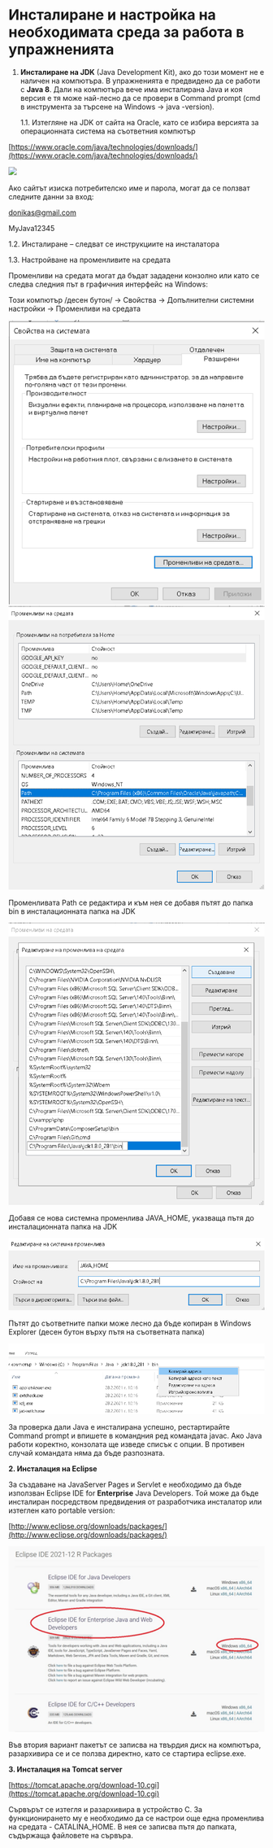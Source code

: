 # Инсталиране и настройка на необходимата среда за работа в упражненията

1.  **Инсталиране на JDK** (Java Development Kit), ако до този момент не e наличен на компютъра. В упражненията е предвидено да се работи с **Java 8**. Дали на компютъра вече има инсталирана Java и коя версия е тя може най-лесно да се провери в Command prompt (cmd в инструмента за търсене на Windows -> java -version).

    1.1. Изтегляне на JDK от сайта на Oracle, като се избира версията за операционната система на съответния компютър

[https://www.oracle.com/java/technologies/downloads/](https://www.oracle.com/java/technologies/downloads/)

![](../../../assets/java\_download.jpg)

Ако сайтът изиска потребителско име и парола, могат да се ползват следните данни за вход:

[donikas@gmail.com](mailto:donikas@gmail.com)

MyJava12345

1.2. Инсталиране – следват се инструкциите на инсталатора

1.3. Настройване на променливите на средата

Променливи на средата могат да бъдат зададени конзолно или като се следва следния път в графичния интерфейс на Windows:

Този компютър /десен бутон/ -> Свойства -> Допълнителни системни настройки -> Променливи на средата

![](<../../../assets/2 (1).png>) ![](../../../assets/3.png)

Променливата Path се редактира и към нея се добавя пътят до папка bin в инсталационната папка на JDK

![](<../../../assets/4 (1).png>)

Добавя се нова системна променлива JAVA\_HOME, указваща пътя до инсталационната папка на JDK

![](<../../../assets/5 (1).png>)

Пътят до съответните папки може лесно да бъде копиран в Windows Explorer (десен бутон върху пътя на съответната папка)

![](../../../assets/6.png)

За проверка дали Java е инсталирана успешно, рестартирайте Command prompt и впишете в командния ред командата javac. Ако Java работи коректно, конзолата ще изведе списък с опции. В противен случай командата няма да бъде разпозната.

**2. Инсталация на Eclipse**

За създаване на JavaServer Pages и Servlet е необходимо да бъде използван Eclipse IDE for **Enterprise** Java Developers. Той може да бъде инсталиран посредством предвидения от разработчика инсталатор или изтеглен като portable version:&#x20;

[http://www.eclipse.org/downloads/packages/](http://www.eclipse.org/downloads/packages/)

![](../../../assets/downloadEclipse.jpg)

Във втория вариант пакетът се записва на твърдия диск на компютъра, разархивира се и се ползва директно, като се стартира eclipse.exe.

**3. Инсталация на Tomcat server**

[https://tomcat.apache.org/download-10.cgi](https://tomcat.apache.org/download-10.cgi)

Сървърът се изтегля и разархивира в устройство С. За функционирането му е необходимо да се настрои още една променлива на средата - CATALINA\_HOME. В нея се записва пътя до папката, съдържаща файловете на сървъра.
